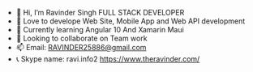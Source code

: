 - 👋 Hi, I’m Ravinder Singh FULL STACK DEVELOPER
- 👀 Love to develope Web Site, Mobile App and Web API development 
- 🌱 Currently learning Angular 10 And Xamarin Maui
- 💞️ Looking to collaborate on Team work
- 📫 Email: RAVINDER25886@gmail.com
- 📞 Skype name: ravi.info2
https://www.theravinder.com/

<!---
ravinder25886/ravinder25886 is a ✨ special ✨ repository because its `README.md` (this file) appears on your GitHub profile.
You can click the Preview link to take a look at your changes.
--->
